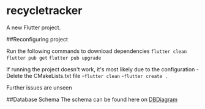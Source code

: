 # recycletracker

A new Flutter project.

##Reconfiguring project

Run the following commands to download dependencies
`flutter clean`
`flutter pub get`
`flutter pub upgrade`

If running the project doesn't work, it's most likely due to the configuration
-Delete the CMakeLists.txt file
-`flutter clean`
-`flutter create .`

Further issues are unseen

##Database Schema
The schema can be found here on [DBDiagram](https://dbdiagram.io/d/NeraV3-Dev-2-0-669531689939893daef808c5)
